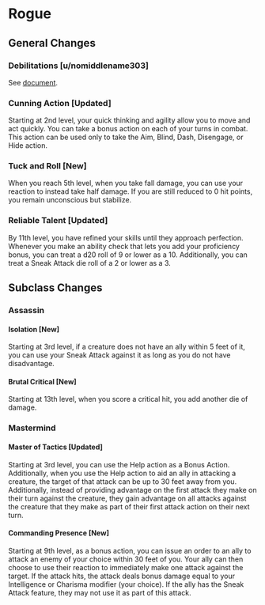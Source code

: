 # Rogue

## General Changes

### Debilitations [u/nomiddlename303]

See [document](https://www.reddit.com/r/UnearthedArcana/comments/rjwq0u/rogue_optiona_feature_debilitate_v11_spend_your/).

### Cunning Action [Updated]

Starting at 2nd level, your quick thinking and agility allow you to move and act quickly. You can take a bonus action on each of your turns in combat. This action can be used only to take the Aim, Blind, Dash, Disengage, or Hide action.

### Tuck and Roll [New]

When you reach 5th level, when you take fall damage, you can use your reaction to instead take half damage. If you are still reduced to 0 hit points, you remain unconscious but stabilize.

### Reliable Talent [Updated]

By 11th level, you have refined your skills until they approach perfection.  Whenever you make an ability check that lets you add your proficiency bonus, you can treat a d20 roll of 9 or lower as a 10.  Additionally, you can treat a Sneak Attack die roll of a 2 or lower as a 3.

## Subclass Changes

### Assassin

#### Isolation [New]

Starting at 3rd level, if a creature does not have an ally within 5 feet of it, you can use your Sneak Attack against it as long as you do not have disadvantage.

#### Brutal Critical [New]

Starting at 13th level, when you score a critical hit, you add another die of damage.

### Mastermind

#### Master of Tactics [Updated]

Starting at 3rd level, you can use the Help action as a Bonus Action.  Additionally, when you use the Help action to aid an ally in attacking a creature, the target of that attack can be up to 30 feet away from you.  Additionally, instead of providing advantage on the first attack they make on their turn against the creature, they gain advantage on all attacks against the creature that they make as part of their first attack action on their next turn.

#### Commanding Presence [New]

Starting at 9th level, as a bonus action, you can issue an order to an ally to attack an enemy of your choice within 30 feet of you.  Your ally can then choose to use their reaction to immediately make one attack against the target.  If the attack hits, the attack deals bonus damage equal to your Intelligence or Charisma modifier (your choice).  If the ally has the Sneak Attack feature, they may not use it as part of this attack.
